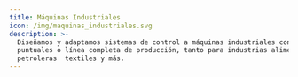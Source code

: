 ```yaml
---
title: Máquinas Industriales
icon: /img/maquinas_industriales.svg
description: >-
  Diseñamos y adaptamos sistemas de control a máquinas industriales con procesos
  puntuales o línea completa de producción, tanto para industrias alimenticias ,
  petroleras  textiles y más.
---
```



